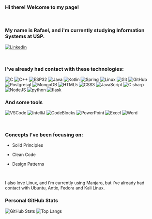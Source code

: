 ### Hi there! Welcome to my page!

  </div>
  
  <!-- Break is necessary for github, because styles doesn't work very well. -->
  <br/>

  <div style="order: 4">

### My name is Rafael, and i'm currently studying Information Systems at USP.

[![Linkedin](https://img.shields.io/badge/Linkedin-000?style=for-the-badge&logo=linkedin)](https://www.linkedin.com/in/rafael-moura-de-almeida-905410224/)
  
  </div>
  <br/>

  <div style="order: 5">

  ### I've already had contact with these technologies:

![C](https://img.shields.io/badge/C-000?style=for-the-badge&logo=c)
![C++](https://img.shields.io/badge/C++-000?style=for-the-badge&logo=Cplusplus)
![ESP32](https://img.shields.io/badge/esp32-000?style=for-the-badge&logo=esp32)
![Java](https://img.shields.io/badge/Java-000?style=for-the-badge&logo=JAVA)
![Kotlin](https://img.shields.io/badge/Kotlin-000?style=for-the-badge&logo=Kotlin)
![Spring](https://img.shields.io/badge/Spring-000?style=for-the-badge&logo=spring)
![Linux](https://img.shields.io/badge/Linux-000?style=for-the-badge&logo=linux)
![Git](https://img.shields.io/badge/Git-000?style=for-the-badge&logo=git)
![GitHub](https://img.shields.io/badge/GitHub-000?style=for-the-badge&logo=github&logoColor=30A3DC)
![Postgresql](https://img.shields.io/badge/postgresql-000?style=for-the-badge&logo=postgresql)
![MongoDB](https://img.shields.io/badge/MongoDB-000?style=for-the-badge&logo=Mongodb)
![HTML5](https://img.shields.io/badge/HTML-000?style=for-the-badge&logo=html5)
![CSS3](https://img.shields.io/badge/CSS-000?style=for-the-badge&logo=css3)
![JavaScript](https://img.shields.io/badge/JavaScript-000?style=for-the-badge&logo=javascript)
![C sharp](https://img.shields.io/badge/Csharp-000?style=for-the-badge&logo=Csharp)
![NodeJS](https://img.shields.io/badge/Nodejs-000?style=for-the-badge&logo=nodejs)
![python](https://img.shields.io/badge/python-000?style=for-the-badge&logo=python)
![flask](https://img.shields.io/badge/flask-000?style=for-the-badge&logo=flask)

  
  ### And some tools

![VSCode](https://img.shields.io/badge/vscode-000?style=for-the-badge&logo=visualstudiocode)
![IntelliJ](https://img.shields.io/badge/intellij-000?style=for-the-badge&logo=IntelliJ)
![CodeBlocks](https://img.shields.io/badge/codeblocks-000?style=for-the-badge&logo=codeblocks)
![PowerPoint](https://img.shields.io/badge/powerpoint-000?style=for-the-badge&logo=microsoftpowerpoint)
![Excel](https://img.shields.io/badge/excel-000?style=for-the-badge&logo=microsoftexcel)
![Word](https://img.shields.io/badge/word-000?style=for-the-badge&logo=microsoftword)

  </div>
  <br/>

  <div style="order: 8">
  
  ### Concepts I've been focusing on:
* Solid Principles
* Clean Code
* Design Patterns

  </div>
  <br/>

  I also love Linux, and i'm currently using Manjaro, but i've already had contact with Ubuntu, Antix, Fedora and Kali Linux.


  <div style="order: 9">

  ### Personal GitHub Stats

![GitHub Stats](https://github-readme-stats.vercel.app/api?username=rafael2051&theme=transparent&bg_color=000&border_color=30A3DC&show_icons=true&icon_color=30A3DC&title_color=E94D5F&text_color=FFF)
![Top Langs](https://github-readme-stats-git-masterrstaa-rickstaa.vercel.app/api/top-langs/?username=rafael2051&layout=compact&bg_color=000&border_color=30A3DC&title_color=E94D5F&text_color=FFF)
  </div>
  <br/>
